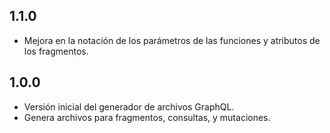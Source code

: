 ## 1.1.0

- Mejora en la notación de los parámetros de las funciones y atributos de los fragmentos.

## 1.0.0

- Versión inicial del generador de archivos GraphQL.
- Genera archivos para fragmentos, consultas, y mutaciones.
